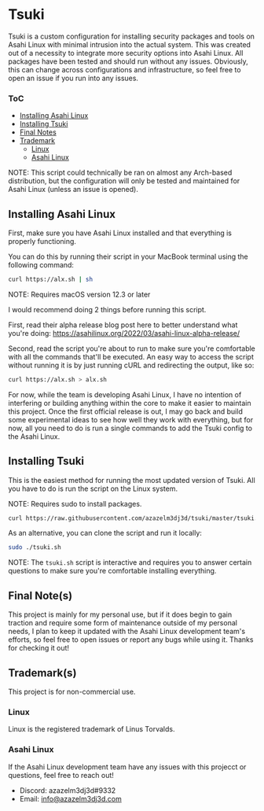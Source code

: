 # Tsuki

Tsuki is a custom configuration for installing security packages and tools on Asahi Linux with minimal intrusion into the actual system. This was created out of a necessity to integrate more security options into Asahi Linux. All packages have been tested and should run without any issues. Obviously, this can change across configurations and infrastructure, so feel free to open an issue if you run into any issues.

### ToC

   * [Installing Asahi Linux](#installing-asahi-linux)
   * [Installing Tsuki](#installing-tsuki)
   * [Final Notes](#final-notes)
   * [Trademark](#trademarks)
      * [Linux](#linux)
      * [Asahi Linux](#asahi-linux)

NOTE: This script could technically be ran on almost any Arch-based distribution, but the configuration will only be tested and maintained for Asahi Linux (unless an issue is opened).

## Installing Asahi Linux

First, make sure you have Asahi Linux installed and that everything is properly functioning.

You can do this by running their script in your MacBook terminal using the following command:

```zsh
curl https://alx.sh | sh
```

NOTE: Requires macOS version 12.3 or later

I would recommend doing 2 things before running this script.

First, read their alpha release blog post here to better understand what you're doing: https://asahilinux.org/2022/03/asahi-linux-alpha-release/

Second, read the script you're about to run to make sure you're comfortable with all the commands that'll be executed. An easy way to access the script without running it is by just running cURL and redirecting the output, like so:

```zsh
curl https://alx.sh > alx.sh
```

For now, while the team is developing Asahi Linux, I have no intention of interfering or building anything within the core to make it easier to maintain this project. Once the first official release is out, I may go back and build some experimental ideas to see how well they work with everything, but for now, all you need to do is run a single commands to add the Tsuki config to the Asahi Linux.

## Installing Tsuki

This is the easiest method for running the most updated version of Tsuki. All you have to do is run the script on the Linux system.

NOTE: Requires sudo to install packages.

```bash
curl https://raw.githubusercontent.com/azazelm3dj3d/tsuki/master/tsuki.sh | sh
```

As an alternative, you can clone the script and run it locally:

```bash
sudo ./tsuki.sh
```

NOTE: The `tsuki.sh` script is interactive and requires you to answer certain questions to make sure you're comfortable installing everything.

## Final Note(s)

This project is mainly for my personal use, but if it does begin to gain traction and require some form of maintenance outside of my personal needs, I plan to keep it updated with the Asahi Linux development team's efforts, so feel free to open issues or report any bugs while using it. Thanks for checking it out!

## Trademark(s)

This project is for non-commercial use.

### Linux

Linux is the registered trademark of Linus Torvalds.

### Asahi Linux

If the Asahi Linux development team have any issues with this projecct or questions, feel free to reach out!

- Discord: azazelm3dj3d#9332
- Email: info@azazelm3dj3d.com
